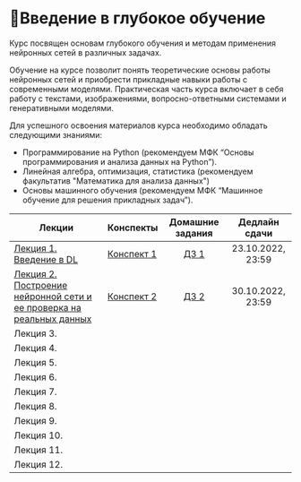 # 🧬Введение в глубокое обучение

Курс посвящен основам глубокого обучения и методам применения нейронных сетей в различных задачах.

Обучение на курсе позволит понять теоретические основы работы нейронных сетей и приобрести прикладные навыки работы с современными моделями. Практическая часть курса включает в себя работу с текстами, изображениями, вопросно-ответными системами и генеративными моделями.

Для успешного освоения материалов курса необходимо обладать следующими знаниями:

* Программирование на Python (рекомендуем МФК “Основы программирования и анализа данных на Python”).
* Линейная алгебра, оптимизация, статистика (рекомендуем факультатив "Математика для анализа данных")
* Основы машинного обучения (рекомендуем МФК “Машинное обучение для решения прикладных задач”).

Лекции | Конспекты | Домашние задания | Дедлайн сдачи
|----|----|:----:|:----:|
| [Лекция 1. Введение в DL](https://youtu.be/bTdDhAFKPZc)| [Конспект 1](https://colab.research.google.com/drive/1oY4yysrlNVNqWuB6la0LrrABz-Y-lKj6?usp=sharing)|[ДЗ 1](https://contest.yandex.ru/contest/40977/enter/) | 23.10.2022, 23:59 |
| [Лекция 2. Построение нейронной сети и ее проверка на реальных данных](https://youtu.be/eNLIN5b96pE)| [Конспект 2](https://colab.research.google.com/drive/11N4BfAlA5xKsJ6KkJ6eGiO7U-UZH58w3?usp=sharing)|[ДЗ 2](https://contest.yandex.ru/contest/41292/enter/) | 30.10.2022, 23:59 |
| Лекция 3. ||||
| Лекция 4. ||||
| Лекция 5. ||||
| Лекция 6. ||||
| Лекция 7. ||||
| Лекция 8. ||||
| Лекция 9. ||||
| Лекция 10. ||||
| Лекция 11. ||||
| Лекция 12. ||||
